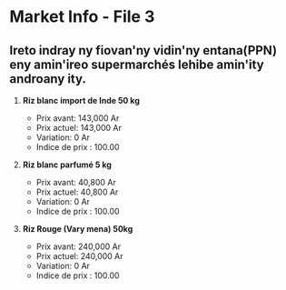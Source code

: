 # Market Info - File 3

## Ireto indray ny fiovan'ny vidin'ny entana(PPN) eny amin'ireo supermarchés lehibe amin'ity androany ity.

1. **Riz blanc import de Inde 50 kg**
   - Prix avant: 143,000 Ar
   - Prix actuel: 143,000 Ar
   - Variation: 0 Ar
   - Indice de prix : 100.00

2. **Riz blanc parfumé 5 kg**
   - Prix avant: 40,800 Ar
   - Prix actuel: 40,800 Ar
   - Variation: 0 Ar
   - Indice de prix : 100.00

3. **Riz Rouge (Vary mena) 50kg**
   - Prix avant: 240,000 Ar
   - Prix actuel: 240,000 Ar
   - Variation: 0 Ar
   - Indice de prix : 100.00

